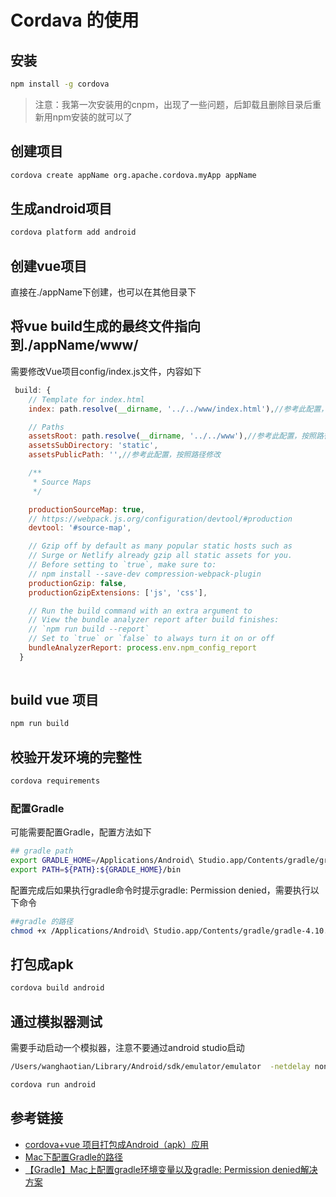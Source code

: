 
# Cordava 的使用

## 安装

```bash
npm install -g cordova
```
> 注意：我第一次安装用的cnpm，出现了一些问题，后卸载且删除目录后重新用npm安装的就可以了 

## 创建项目

```bash
cordova create appName org.apache.cordova.myApp appName
```

## 生成android项目

```bash
cordova platform add android
```

## 创建vue项目

直接在./appName下创建，也可以在其他目录下

## 将vue build生成的最终文件指向到./appName/www/

需要修改Vue项目config/index.js文件，内容如下

```javascript
 build: {
    // Template for index.html
    index: path.resolve(__dirname, '../../www/index.html'),//参考此配置，按照路径修改

    // Paths
    assetsRoot: path.resolve(__dirname, '../../www'),//参考此配置，按照路径修改
    assetsSubDirectory: 'static',
    assetsPublicPath: '',//参考此配置，按照路径修改

    /**
     * Source Maps
     */

    productionSourceMap: true,
    // https://webpack.js.org/configuration/devtool/#production
    devtool: '#source-map',

    // Gzip off by default as many popular static hosts such as
    // Surge or Netlify already gzip all static assets for you.
    // Before setting to `true`, make sure to:
    // npm install --save-dev compression-webpack-plugin
    productionGzip: false,
    productionGzipExtensions: ['js', 'css'],

    // Run the build command with an extra argument to
    // View the bundle analyzer report after build finishes:
    // `npm run build --report`
    // Set to `true` or `false` to always turn it on or off
    bundleAnalyzerReport: process.env.npm_config_report
  }
	
```

## build vue 项目

```bash
npm run build
```

## 校验开发环境的完整性

```bash
cordova requirements
```
### 配置Gradle

可能需要配置Gradle，配置方法如下

```bash
## gradle path
export GRADLE_HOME=/Applications/Android\ Studio.app/Contents/gradle/gradle-4.10.1
export PATH=${PATH}:${GRADLE_HOME}/bin
```

配置完成后如果执行gradle命令时提示gradle: Permission denied，需要执行以下命令

```bash
##gradle 的路径
chmod +x /Applications/Android\ Studio.app/Contents/gradle/gradle-4.10.1/gradle
```

## 打包成apk

```bash
cordova build android
```

## 通过模拟器测试

需要手动启动一个模拟器，注意不要通过android studio启动

```bash
/Users/wanghaotian/Library/Android/sdk/emulator/emulator  -netdelay none -netspeed full -avd Nexus_5X_API_28
```

```bash
cordova run android
```



## 参考链接
- [cordova+vue 项目打包成Android（apk）应用](http://www.cnblogs.com/qirui/p/8421372.html)
- [Mac下配置Gradle的路径](https://blog.csdn.net/wj9966/article/details/78144453)
- [【Gradle】Mac上配置gradle环境变量以及gradle: Permission denied解决方案](https://blog.csdn.net/zhichaosong/article/details/81148184)
